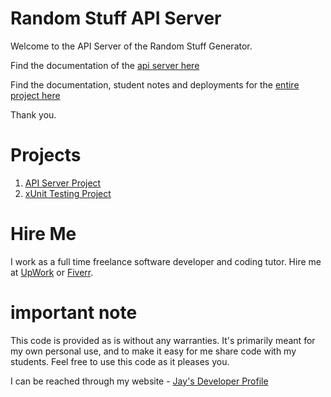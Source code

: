 # Random Stuff API Server

Welcome to the API Server of the Random Stuff Generator.

Find the documentation of the [api server here](https://jay-study-nildana.github.io/RandomStuffDocs/APIServer/)

Find the documentation, student notes and deployments for the [entire project here](https://jay-study-nildana.github.io/RandomStuffDocs/)

Thank you.

# Projects

1. [API Server Project](RandomStuffGeneratorPrivate)
1. [xUnit Testing Project](XUnitTesting)

# Hire Me

I work as a full time freelance software developer and coding tutor. Hire me at [UpWork](https://www.upwork.com/fl/vijayasimhabr) or [Fiverr](https://www.fiverr.com/jay_codeguy). 

# important note 

This code is provided as is without any warranties. It's primarily meant for my own personal use, and to make it easy for me share code with my students. Feel free to use this code as it pleases you.

I can be reached through my website - [Jay's Developer Profile](https://jay-study-nildana.github.io/developerprofile)